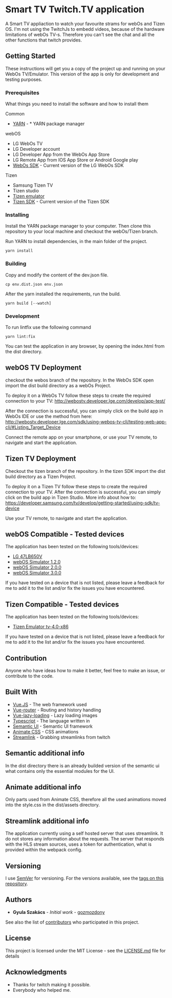 # Smart TV Twitch.TV application

A Smart TV appliaction to watch your favourite strams for webOs and Tizen OS.
I'm not using the TwitchJs to embedd videos, because of the hardware limitations of webOs TV-s. Therefore you can't see the chat and all the other functions that twitch provides.

## Getting Started

These instructions will get you a copy of the project up and running on your WebOs TV/Emulator. This version of the app is only for development and testing purposes.

### Prerequisites

What things you need to install the software and how to install them

Common
* [YARN](https://yarnpkg.com/en/docs/install#windows-stable) - * YARN package manager

webOS
* LG WebOs TV
* LG Developer account
* LG Developer App from the WebOs App Store
* LG Remote App from IOS App Store or Android Google play
* [WebOs SDK](http://webostv.developer.lge.com/sdk/download/download-sdk/) - Current version of the LG WebOs SDK

Tizen
* Samsung Tizen TV
* Tizen studio
* [Tizen emulator](https://developer.samsung.com/tv/develop/getting-started/using-sdk/tv-emulator)
* [Tizen SDK](https://developer.samsung.com/tv/develop/getting-started/setting-up-sdk/installing-tv-sdk) - Current version of the Tizen SDK

### Installing

Install the YARN package manager to your computer.
Then clone this repository to your local machine and checkout the webOs/Tizen branch.

Run YARN to install dependencies, in the main folder of the project.
```
yarn install
```

### Building
Copy and modify the content of the dev.json file.
```
cp env.dist.json env.json
```
After the yarn installed the requirements, run the build.
```
yarn build [--watch]
```

### Development
To run lintfix use the following command
```
yarn lint:fix
```

You can test the application in any browser, by opening the index.html from the dist directory.

## webOS TV Deployment

checkout the webos branch of the repository.
In the WebOs SDK open import the dist build directory as a webOs Project.

To deploy it on a WebOs TV follow these steps to create the required connection to your TV:
http://webostv.developer.lge.com/develop/app-test/

After the connection is successful, you can simply click on the build app in WebOs IDE or use the method from here:
http://webostv.developer.lge.com/sdk/using-webos-tv-cli/testing-web-app-cli/#Listing_Target_Device

Connect the remote app on your smartphone, or use your TV remote, to navigate and start the application.

## Tizen TV Deployment

Checkout the tizen branch of the repository.
In the tizen SDK import the dist build directory as a Tizen Project.

To deploy it on a Tizen TV follow these steps to create the required connection to your TV.
After the connection is successful, you can simply click on the build app in Tizen Studio.
More info about how to:
https://developer.samsung.com/tv/develop/getting-started/using-sdk/tv-device

Use your TV remote, to navigate and start the application.

## webOS Compatible - Tested devices

The application has been tested on the following tools/devices:
* [LG 47LB650V](http://www.lg.com/uk/support/support-product/lg-47LB650V) 
* [webOS Simulator 1.2.0](http://webostv.developer.lge.com/sdk/emulator/introduction-emulator/) 
* [webOS Simulator 2.0.0](http://webostv.developer.lge.com/sdk/emulator/introduction-emulator/) 
* [webOS Simulator 3.0.0](http://webostv.developer.lge.com/sdk/emulator/introduction-emulator/) 

If you have tested on a device that is not listed, please leave a feedback for me to add it to the list and/or fix the issues you have encountered.

## Tizen Compatible - Tested devices

The application has been tested on the following tools/devices:
* [Tizen Emulator tv-4.0-x86](https://developer.samsung.com/tv/develop/getting-started/using-sdk/tv-device) 

If you have tested on a device that is not listed, please leave a feedback for me to add it to the list and/or fix the issues you have encountered.

## Contribution

Anyone who have ideas how to make it better, feel free to make an issue, or contribute to the code.

## Built With

* [Vue.JS](https://vuejs.org) - The web framework used
* [Vue-router](https://router.vuejs.org/en/) - Routing and history handling
* [Vue-lazy-loading](https://github.com/hilongjw/vue-lazyload) - Lazy loading images
* [Typescript](https://www.typescriptlang.org) - The language written in
* [Semantic UI](https://semantic-ui.com) - Semantic UI framework
* [Animate CSS](https://daneden.github.io/animate.css/) - CSS animations
* [Streamlink](https://streamlink.github.io) - Grabbing streamlinks from twitch


## Semantic additional info

In the dist directory there is an already builded version of the semantic ui what contains only the essential modules for the UI.

## Animate additional info

Only parts used from Animate CSS, therefore all the used animations moved into the style.css in the dist/assets directory.

## Streamlink additional info

The application currently using a self hosted server that uses streamlink. It do not stores any information about the requests. 
The server that responds with the HLS stream sources, uses a token for authentication, what is provided within the webpack config.

## Versioning

I use [SemVer](http://semver.org/) for versioning. For the versions available, see the [tags on this repository](https://github.com/gozmozdony/twitchSmartTV/tags). 

## Authors

* **Gyula Szakács** - *Initial work* - [gozmozdony](https://github.com/gozmozdony)

See also the list of [contributors](https://github.com/gozmozdony/twitchSmartTV/contributors) who participated in this project.

## License

This project is licensed under the MIT License - see the [LICENSE.md](LICENSE.md) file for details

## Acknowledgments

* Thanks for twitch making it possible.
* Everybody who helped me.
